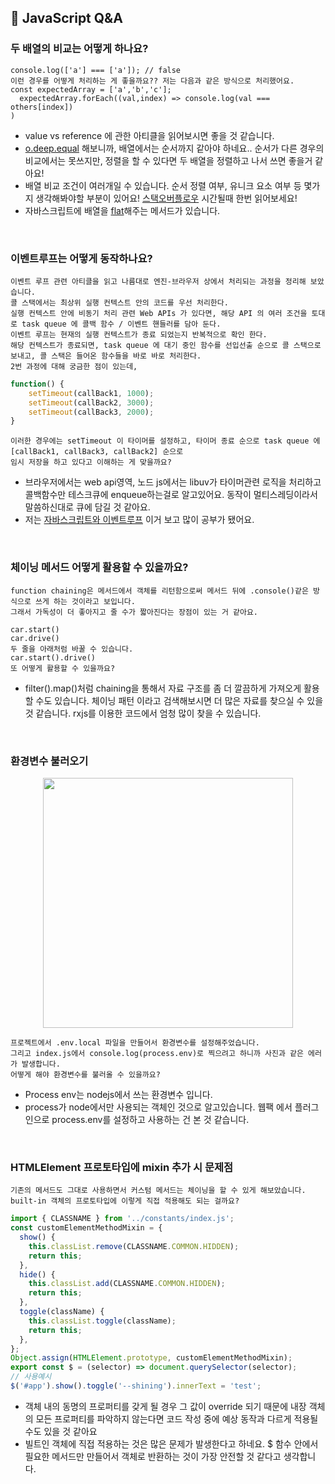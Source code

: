 ## 🍒 JavaScript Q&A

### 두 배열의 비교는 어떻게 하나요?

```
console.log(['a'] === ['a']); // false
이런 경우를 어떻게 처리하는 게 좋을까요?? 저는 다음과 같은 방식으로 처리했어요.
const expectedArray = ['a','b','c'];
  expectedArray.forEach((val,index) => console.log(val === others[index])
)
```

- value vs reference 에 관한 아티클을 읽어보시면 좋을 것 같습니다.
- [o.deep.equal](https://docs.cypress.io/guides/references/assertions.html#Chai) 해보니까, 배열에서는 순서까지 같아야 하네요.. 순서가 다른 경우의 비교에서는 못쓰지만, 정렬을 할 수 있다면 두 배열을 정렬하고 나서 쓰면 좋을거 같아요!
- 배열 비교 조건이 여러개일 수 있습니다. 순서 정렬 여부, 유니크 요소 여부 등 몇가지 생각해봐야할 부분이 있어요! [스택오버플로우](https://stackoverflow.com/questions/3115982/how-to-check-if-two-arrays-are-equal-with-javascript) 시간될때 한번 읽어보세요!
- 자바스크립트에 배열을 [flat](https://developer.mozilla.org/ko/docs/Web/JavaScript/Reference/Global_Objects/Array/flat)해주는 메서드가 있습니다.

<br />

### 이벤트루프는 어떻게 동작하나요?

```
이벤트 루프 관련 아티클을 읽고 나름대로 엔진-브라우저 상에서 처리되는 과정을 정리해 보았습니다.
콜 스택에서는 최상위 실행 컨텍스트 안의 코드를 우선 처리한다.
실행 컨텍스트 안에 비동기 처리 관련 Web APIs 가 있다면, 해당 API 의 여러 조건을 토대로 task queue 에 콜백 함수 / 이벤트 핸들러를 담아 둔다.
이벤트 루프는 현재의 실행 컨텍스트가 종료 되었는지 반복적으로 확인 한다.
해당 컨텍스트가 종료되면, task queue 에 대기 중인 함수를 선입선출 순으로 콜 스택으로 보내고, 콜 스택은 들어온 함수들을 바로 바로 처리한다.
2번 과정에 대해 궁금한 점이 있는데,
```

```js
function() {
	setTimeout(callBack1, 1000);
	setTimeout(callBack2, 3000);
	setTimeout(callBack3, 2000);
}
```

```
이러한 경우에는 setTimeout 이 타이머를 설정하고, 타이머 종료 순으로 task queue 에 [callBack1, callBack3, callBack2] 순으로
임시 저장을 하고 있다고 이해하는 게 맞을까요?
```

- 브라우저에서는 web api영역, 노드 js에서는 libuv가 타이머관련 로직을 처리하고 콜백함수만 테스크큐에 enqueue하는걸로 알고있어요. 동작이 멀티스레딩이라서 말씀하신대로 큐에 담길 것 같아요.
- 저는 [자바스크립트와 이벤트루프](https://meetup.toast.com/posts/89) 이거 보고 많이 공부가 됐어요.

<br />

### 체이닝 메서드 어떻게 활용할 수 있을까요?

```
function chaining은 메서드에서 객체를 리턴함으로써 메서드 뒤에 .console()같은 방식으로 쓰게 하는 것이라고 보입니다.
그래서 가독성이 더 좋아지고 줄 수가 짧아진다는 장점이 있는 거 같아요.

car.start()
car.drive()
두 줄을 아래처럼 바꿀 수 있습니다.
car.start().drive()
또 어떻게 활용할 수 있을까요?
```

- filter().map()처럼 chaining을 통해서 자료 구조를 좀 더 깔끔하게 가져오게 활용할 수도 있습니다. 체이닝 패턴 이라고 검색해보시면 더 많은 자료를 찾으실 수 있을 것 같습니다. rxjs를 이용한 코드에서 엄청 많이 찾을 수 있습니다.

<br />

### 환경변수 불러오기

<p align="center"><img src="https://user-images.githubusercontent.com/60066472/108371948-a2850780-7241-11eb-9a8c-cde6a5f356ec.png" width="400"></p>

```
프로젝트에서 .env.local 파일을 만들어서 환경변수를 설정해주었습니다.
그리고 index.js에서 console.log(process.env)로 찍으려고 하니까 사진과 같은 에러가 발생합니다.
어떻게 해야 환경변수를 불러올 수 있을까요?
```

- Process env는 nodejs에서 쓰는 환경변수 입니다.
- process가 node에서만 사용되는 객체인 것으로 알고있습니다. 웹팩 에서 플러그인으로 process.env를 설정하고 사용하는 건 본 것 같습니다.

<br />

### HTMLElement 프로토타입에 mixin 추가 시 문제점

```
기존의 메서드도 그대로 사용하면서 커스텀 메서드는 체이닝을 할 수 있게 해보았습니다. built-in 객체의 프로토타입에 이렇게 직접 적용해도 되는 걸까요?
```

```js
import { CLASSNAME } from '../constants/index.js';
const customElementMethodMixin = {
  show() {
    this.classList.remove(CLASSNAME.COMMON.HIDDEN);
    return this;
  },
  hide() {
    this.classList.add(CLASSNAME.COMMON.HIDDEN);
    return this;
  },
  toggle(className) {
    this.classList.toggle(className);
    return this;
  },
};
Object.assign(HTMLElement.prototype, customElementMethodMixin);
export const $ = (selector) => document.querySelector(selector);
// 사용예시
$('#app').show().toggle('--shining').innerText = 'test';
```

- 객체 내의 동명의 프로퍼티를 갖게 될 경우 그 값이 override 되기 때문에 내장 객체의 모든 프로퍼티를 파악하지 않는다면 코드 작성 중에 예상 동작과 다르게 적용될 수도 있을 것 같아요
- 빌트인 객체에 직접 적용하는 것은 많은 문제가 발생한다고 하네요. $ 함수 안에서 필요한 메서드만 만들어서 객체로 반환하는 것이 가장 안전할 것 같다고 생각합니다.
